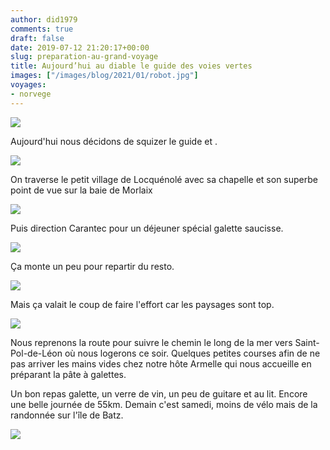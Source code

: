```yaml
---
author: did1979
comments: true
draft: false
date: 2019-07-12 21:20:17+00:00
slug: preparation-au-grand-voyage
title: Aujourd’hui au diable le guide des voies vertes
images: ["/images/blog/2021/01/robot.jpg"]
voyages:
- norvege
---
```


![](/images/blog/2021/01/robot.JPG)

Aujourd'hui nous décidons de squizer le guide et .

![](/images/blog/2021/01/douche.jpeg)

On traverse le petit village de Locquénolé avec sa chapelle et son superbe point de vue sur la baie de Morlaix

![](/images/blog/2021/01/test-2.jpeg) 

Puis direction Carantec pour un déjeuner spécial galette saucisse.

![](/images/blog/2019/07/img_3618.jpg)

Ça monte un peu pour repartir du resto.

![](/images/blog/2019/07/img_3617.jpg)

Mais ça valait le coup de faire l'effort car les paysages sont top.

![](/images/blog/2019/07/img_3619.jpg)

Nous reprenons la route pour suivre le chemin le long de la mer vers Saint-Pol-de-Léon où nous logerons ce soir. Quelques petites courses afin de ne pas arriver les mains vides chez notre hôte Armelle qui nous accueille en préparant la pâte à galettes.

Un bon repas galette, un verre de vin, un peu de guitare et au lit. Encore une belle journée de 55km. Demain c'est samedi, moins de vélo mais de la randonnée sur l'île de Batz.

![](/images/blog/2019/07/img_3609.jpg)
